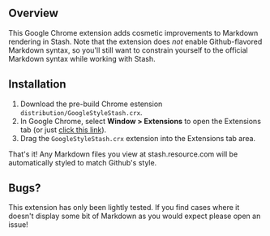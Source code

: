 ## Overview

This Google Chrome extension adds cosmetic improvements to Markdown rendering in Stash. Note that the extension does *not* enable Github-flavored Markdown syntax, so you'll still want to constrain yourself to the official Markdown syntax while working with Stash.

## Installation

1. Download the pre-build Chrome estension `distribution/GoogleStyleStash.crx`.
2. In Google Chrome, select **Window > Extensions** to open the Extensions tab (or just [click this link](chrome://extensions/)).
3. Drag the `GoogleStyleStash.crx` extension into the Extensions tab area.

That's it! Any Markdown files you view at stash.resource.com will be automatically styled to match Github's style.

## Bugs?

This extension has only been lightly tested. If you find cases where it doesn't display some bit of Markdown as you would expect please open an issue!